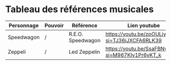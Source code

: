 # Tableau des références musicales

| Personnage    | Pouvoir   | Référence  | Lien youtube  | Partie |
|------------|------------|------------|------------|------------|
| Speedwagon  | /  | R.E.O. Speedwagon  | https://youtu.be/zpOULjyy-n8?si=TJ36iJXCFA6RLK39| partie 1  | 
| Zeppeli  | /  | Led Zeppelin  | https://youtu.be/SsaFBNvhceA?si=M967KIy1Pr6vKT_k | partie 1  |                             

